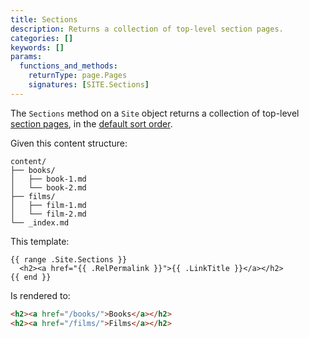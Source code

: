 ```yaml
---
title: Sections
description: Returns a collection of top-level section pages.
categories: []
keywords: []
params:
  functions_and_methods:
    returnType: page.Pages
    signatures: [SITE.Sections]
---
```


The `Sections` method on a `Site` object returns a collection of top-level [section pages](g), in the [default sort order](g).

Given this content structure:

```tree
content/
├── books/
│   ├── book-1.md
│   └── book-2.md
├── films/
│   ├── film-1.md
│   └── film-2.md
└── _index.md
```

This template:

```go-html-template
{{ range .Site.Sections }}
  <h2><a href="{{ .RelPermalink }}">{{ .LinkTitle }}</a></h2>
{{ end }}
```

Is rendered to:

```html
<h2><a href="/books/">Books</a></h2>
<h2><a href="/films/">Films</a></h2>
```
